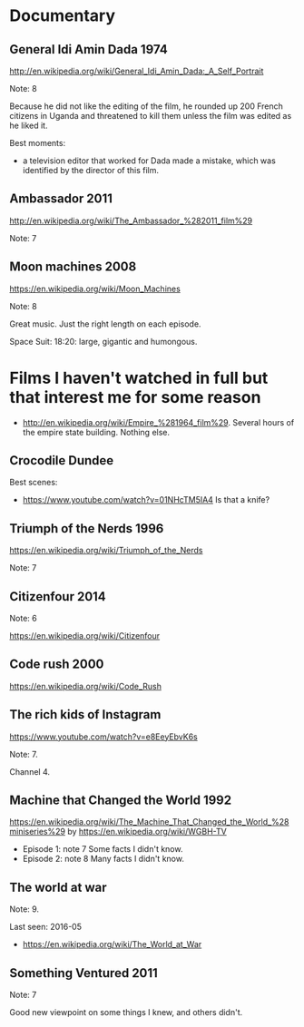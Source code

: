 # Documentary

## General Idi Amin Dada 1974

<http://en.wikipedia.org/wiki/General_Idi_Amin_Dada:_A_Self_Portrait>

Note: 8

Because he did not like the editing of the film, he rounded up 200 French citizens in Uganda and threatened to kill them unless the film was edited as he liked it.

Best moments:

- a television editor that worked for Dada made a mistake, which was identified by the director of this film.

## Ambassador 2011

<http://en.wikipedia.org/wiki/The_Ambassador_%282011_film%29>

Note: 7

## Moon machines 2008

<https://en.wikipedia.org/wiki/Moon_Machines>

Note: 8

Great music. Just the right length on each episode.

Space Suit: 18:20: large, gigantic and humongous.

# Films I haven't watched in full but that interest me for some reason

- <http://en.wikipedia.org/wiki/Empire_%281964_film%29>. Several hours of the empire state building. Nothing else.

## Crocodile Dundee

Best scenes:

- <https://www.youtube.com/watch?v=01NHcTM5IA4> Is that a knife?

## Triumph of the Nerds 1996

<https://en.wikipedia.org/wiki/Triumph_of_the_Nerds>

Note: 7

## Citizenfour 2014

Note: 6

<https://en.wikipedia.org/wiki/Citizenfour>

## Code rush 2000

<https://en.wikipedia.org/wiki/Code_Rush>

## The rich kids of Instagram

<https://www.youtube.com/watch?v=e8EeyEbvK6s>

Note: 7.

Channel 4.

## Machine that Changed the World 1992

<https://en.wikipedia.org/wiki/The_Machine_That_Changed_the_World_%28miniseries%29> by <https://en.wikipedia.org/wiki/WGBH-TV>

- Episode 1: note 7 Some facts I didn't know.
- Episode 2: note 8 Many facts I didn't know.

## The world at war

Note: 9.

Last seen: 2016-05

- <https://en.wikipedia.org/wiki/The_World_at_War>

## Something Ventured 2011

Note: 7

Good new viewpoint on some things I knew, and others didn't.
